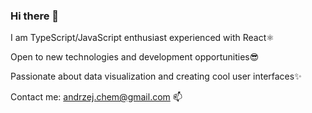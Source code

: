 ### Hi there 👋

I am TypeScript/JavaScript enthusiast experienced with React⚛️

Open to new technologies and development opportunities😎

Passionate about data visualization and creating cool user interfaces✨

Contact me: andrzej.chem@gmail.com 📫
